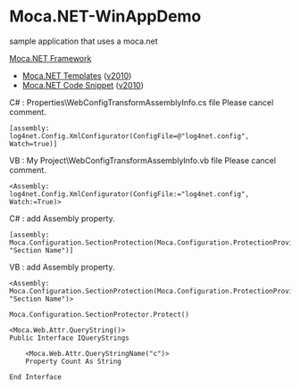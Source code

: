 Moca.NET-WinAppDemo
===================

sample application that uses a moca.net

[Moca.NET Framework](https://github.com/mocanet/MocaCore)


* [Moca.NET Templates](https://visualstudiogallery.msdn.microsoft.com/7735e52f-74f2-4ac7-8172-11cde77e6290) ([v2010](https://visualstudiogallery.msdn.microsoft.com/f97a7486-560b-425a-aa05-528dd397f5ba))
* [Moca.NET Code Snippet](https://visualstudiogallery.msdn.microsoft.com/96efa364-a9d3-4352-85fc-c5d117abca7f) ([v2010](https://visualstudiogallery.msdn.microsoft.com/ef40c12b-d48e-45e5-9e18-12726b9ac1ee))





C# : Properties\WebConfigTransformAssemblyInfo.cs file Please cancel comment.
```
[assembly: log4net.Config.XmlConfigurator(ConfigFile=@"log4net.config", Watch=true)]
```

VB : My Project\WebConfigTransformAssemblyInfo.vb file Please cancel comment.
```
<Assembly: log4net.Config.XmlConfigurator(ConfigFile:="log4net.config", Watch:=True)>
```


C# : add Assembly property.
```
[assembly: Moca.Configuration.SectionProtection(Moca.Configuration.ProtectionProviderType.DPAPI, "Section Name")]
```

VB : add Assembly property.
```
<Assembly: Moca.Configuration.SectionProtection(Moca.Configuration.ProtectionProviderType.DPAPI, "Section Name")>
```
```
Moca.Configuration.SectionProtector.Protect()
```





```
<Moca.Web.Attr.QueryString()>
Public Interface IQueryStrings

    <Moca.Web.Attr.QueryStringName("c")>
    Property Count As String

End Interface
```











